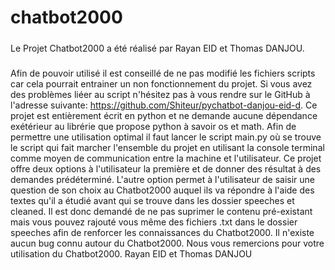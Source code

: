 # chatbot2000
#####
Le Projet Chatbot2000 a été réalisé par Rayan EID et Thomas DANJOU.
#####
#####
Afin de pouvoir utilisé il est conseillé de ne pas modifié les fichiers scripts car cela pourrait entrainer un non fonctionnement du projet.
Si vous avez des problèmes liéer au script n'hésitez pas à vous rendre sur le GitHub à l'adresse suivante: https://github.com/Shiteur/pychatbot-danjou-eid-d.
Ce projet est entièrement écrit en python et ne demande aucune dépendance exétérieur au librérie que propose python à savoir os et math.
Afin de permettre une utilisation optimal il faut lancer le script main.py où se trouve le script qui fait marcher l'ensemble du projet en utilisant la console terminal comme moyen de communication entre la machine et l'utilisateur.
Ce projet offre deux options à l'utilisateur la première et de donner des résultat à des demandes prédéterminé.
L'autre option permet à l'utilisateur de saisir une question de son choix au Chatbot2000 auquel ils va répondre à l'aide des textes qu'il a étudié avant qui se trouve dans les dossier speeches et cleaned. Il est donc demandé de ne pas suprimer le contenu pré-existant mais vous pouvez rajouté vous même des fichiers .txt dans le dossier speeches afin de renforcer les connaissances du Chatbot2000.
Il n'existe aucun bug connu autour du Chatbot2000.
Nous vous remercions pour votre utilisation du Chatbot2000.
Rayan EID et Thomas DANJOU
#####
